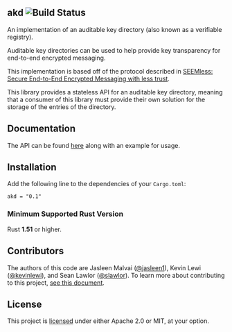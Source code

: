 ## akd ![Build Status](https://github.com/novifinancial/akd/workflows/CI/badge.svg)

An implementation of an auditable key directory (also known as a verifiable registry).

Auditable key directories can be used to help provide key transparency for end-to-end encrypted
messaging.

This implementation is based off of the protocol described in
[SEEMless: Secure End-to-End Encrypted Messaging with less trust](https://eprint.iacr.org/2018/607).

This library provides a stateless API for an auditable key directory, meaning that a consumer of this library must provide their own solution for the storage of the entries of the directory.

Documentation
-------------

The API can be found [here](https://docs.rs/akd/) along with an example for usage.

Installation
------------

Add the following line to the dependencies of your `Cargo.toml`:

```
akd = "0.1"
```

### Minimum Supported Rust Version

Rust **1.51** or higher.

Contributors
------------

The authors of this code are
Jasleen Malvai ([@jasleen1](https://github.com/jasleen1)),
Kevin Lewi ([@kevinlewi](https://github.com/kevinlewi)), and
Sean Lawlor ([@slawlor](https://github.com/slawlor)).
To learn more about contributing to this project, [see this document](./CONTRIBUTING.md).

License
-------

This project is [licensed](./LICENSE) under either Apache 2.0 or MIT, at your option.

